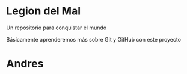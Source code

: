 # Legion del Mal
Un repositorio para conquistar el mundo

Básicamente aprenderemos más sobre Git y GitHub con este proyecto

# Andres